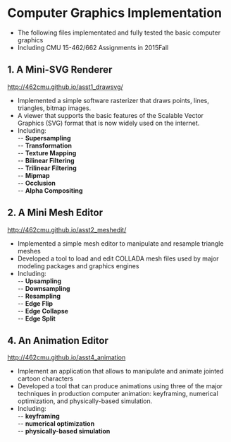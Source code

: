 # Computer Graphics Implementation
- The following files implementated and fully tested the basic computer graphics 
- Including CMU 15-462/662 Assignments in 2015Fall

## 1. A Mini-SVG Renderer
  <http://462cmu.github.io/asst1_drawsvg/>
- Implemented a simple software rasterizer that draws points, lines, triangles, bitmap images.
- A viewer that supports the basic features of the Scalable Vector Graphics (SVG) format that is now widely used on the internet.
- Including: <br/>
-- <strong>Supersampling</strong> <br/>
-- <strong>Transformation</strong> <br/>
-- <strong>Texture Mapping</strong> <br/>
-- <strong>Bilinear Filtering</strong> <br/>
-- <strong>Trilinear Filtering</strong> <br/>
-- <strong>Mipmap</strong> <br/>
-- <strong>Occlusion</strong> <br/>
-- <strong>Alpha Compositing</strong> <br/>



## 2. A Mini Mesh Editor
  <http://462cmu.github.io/asst2_meshedit/>
- Implemented a simple mesh editor to manipulate and resample triangle meshes
- Developed a tool to load and edit COLLADA mesh files used by major modeling packages and graphics engines
- Including: <br/>
-- <strong>Upsampling</strong> <br/>
-- <strong>Downsampling</strong> <br/>
-- <strong>Resampling</strong> <br/>
-- <strong>Edge Flip</strong> <br/>
-- <strong>Edge Collapse</strong> <br/>
-- <strong>Edge Split</strong> <br/>


## 4. An Animation Editor 
  <http://462cmu.github.io/asst4_animation>
- Implement an application that allows to manipulate and animate jointed cartoon characters
- Developed a tool that can produce animations using three of the major techniques in production computer animation: keyframing, numerical optimization, and physically-based simulation.
- Including: <br/>
-- <strong>keyframing</strong> <br/>
-- <strong>numerical optimization</strong> <br/>
-- <strong>physically-based simulation</strong> <br/>
